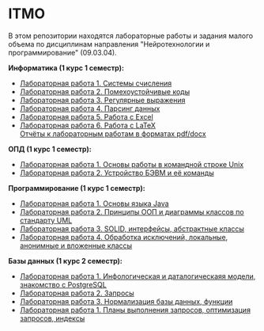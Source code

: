 # ITMO
В этом репозитории находятся лабораторные работы и задания малого объема по дисциплинам направления "Нейротехнологии и программирование" (09.03.04).  

<b>Информатика (1 курс 1 семестр):</b>  
- [Лабораторная работа 1. Системы счисления](./computer_science/reports/P3125_Информатика_ЛР1_Агнистова_Алина.pdf)
- [Лабораторная работа 2. Помехоустойчивые коды](./computer_science/reports/P3125_Информатика_ЛР1_Агнистова_Алина.pdf)
- [Лабораторная работа 3. Регулярные выражения](./computer_science/lab3)
- [Лабораторная работа 4. Парсинг данных](./computer_science/lab4)
- [Лабораторная работа 5. Работа с Excel](./computer_science/lab5.xlsm)
- [Лабораторная работа 6. Работа с LaTeX](./computer_science/lab6)  
[Отчёты к лабораторным работам в форматах pdf/docx](./computer_science/reports)

<b>ОПД (1 курс 1 семестр):</b>  
- [Лабораторная работа 1. Основы работы в командной строке Unix](./OPD/P3125%20ЛР1%20ОПД%20Агнистова%20А.Ю.docx)
- [Лабораторная работа 2. Устройство БЭВМ и её команды](./OPD/P3125%20ЛР2%20ОПД%20Агнистова%20А.Ю.docx)


<b>Программирование (1 курс 1 семестр):</b>  
- [Лабораторная работа 1. Основы языка Java](./programming/P3125%20Программирование%20ЛР1%20Агнистова%20А.Ю.pdf)
- [Лабораторная работа 2. Принципы ООП и диаграммы классов по стандарту UML](./programming/lab2)
- [Лабораторная работа 3. SOLID, интерфейсы, абстрактные классы](./programming/lab3v2)
- [Лабораторная работа 4. Обработка исключений, локальные, анонимные и вложенные классы](./programming/lab4)

  
<b>Базы данных (1 курс 2 семестр):</b>  
- [Лабораторная работа 1. Инфологическая и даталогическаяя модели, знакомство с PostgreSQL](./DataBases/P3125%20Базы%20Данных%20ЛР1%20Агнистова%20А.Ю.docx)
- [Лабораторная работа 2. Запросы](./DataBases/P3125%20Базы%20Данных%20ЛР2%20Агнистова%20А.Ю.docx)
- [Лабораторная работа 3. Нормализация базы данных, функции](./DataBases/P3125%20Базы%20Данных%20ЛР3%20Агнистова%20А.Ю.docx)
- [Лабораторная работа 1. Планы выполнения запросов, оптимизация запросов, индексы](./DataBases/P3125%20Базы%20Данных%20ЛР4%20Агнистова%20А.Ю.docx)


  


